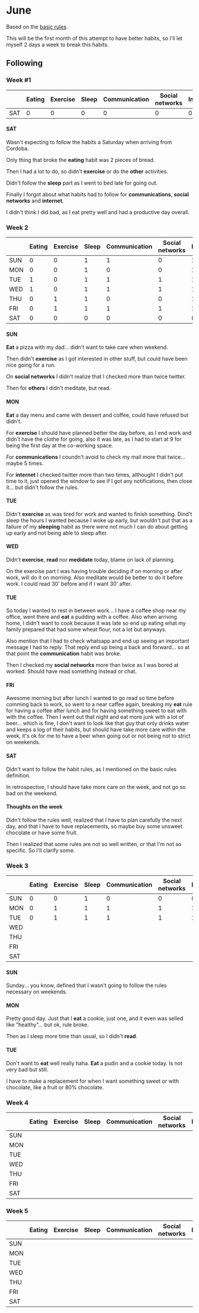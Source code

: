 # June

Based on the [basic rules](/me/habits/rules#habits).

This will be the first month of this attempt to have better habits, so I'll let myself 2 days a week to break this habits.

## Following

### Week #1

|     | Eating | Exercise | Sleep | Communication | Social networks | Internet | Other |
| --- | ------ | -------- | ----- | ------------- | --------------- | -------- | ----- |
| SAT | 0      |   0      |   0   |  0            | 0               | 0        | 0     |

#### SAT

Wasn't expecting to follow the habits a Saturday when arriving from Cordoba.

Only thing that broke the **eating** habit was 2 pieces of bread.

Then I had a lot to do, so didn't **exercise** or do the **other** activities.

Didn't follow the **sleep** part as I went to bed late for going out.

Finally I forgot about what habits had to follow for **communications**, **social networks** and **internet**.

I didn't think I did bad, as I eat pretty well and had a productive day overall.

### Week 2

|     | Eating | Exercise | Sleep | Communication | Social networks | Internet | Other |
| --- | ------ | -------- | ----- | ------------- | --------------- | -------- | ----- |
| SUN | 0      | 0        | 1     | 1             | 0               | 1        | 0     |
| MON | 0      | 0        | 1     | 0             | 0               | 1        | 1     |
| TUE | 1      | 0        | 1     | 1             | 1               | 1        | 1     |
| WED | 1      | 0        | 1     | 1             | 1               | 1        | 0     |
| THU | 0      | 1        | 1     | 0             | 0               | 1        | 1     |
| FRI | 0      | 1        | 1     | 1             | 1               | 1        | 1     |
| SAT | 0      | 0        | 0     | 0             | 0               | 0        | 0     |

#### SUN

**Eat** a pizza with my dad... didn't want to take care when weekend.

Then didn't **exercise** as I got interested in other stuff, but could have been nice going for a run.

On **social networks** I didn't realize that I checked more than twice twitter.

Then for **others** I didn't meditate, but read.

#### MON

**Eat** a day menu and came with dessert and coffee, could have refused but didn't.

For **exercise** I should have planned better the day before, as I end work and didn't have the clothe for going, also it was late, as I had to start at 9 for being the first day at the co-working space.

For **communications** I coundn't avoid to check my mail more that twice... maybe 5 times.

For **internet** I checked twitter more than two times, althought I didn't put time to it, just opened the window to see if I got any notifications, then close it... but didn't follow the rules.

#### TUE

Didn't **exercise** as was tired for work and wanted to finish something. Dind't sleep the hours I wanted because I woke up early, but wouldn't put that as a failure of my **sleeping** habit as there were not much I can do about getting up early and not being able to sleep after.

#### WED

Didn't **exercise**, **read** nor **medidate** today, blame on lack of planning.

On the exercise part I was having trouble deciding if on morning or after work, will do it on morning. Also meditate would be better to do it before work. I could read 30' before and if I want 30' after.

#### TUE

So today I wanted to rest in between work... I have a coffee shop near my office, went there and **eat** a pudding with a coffee. Also when arriving home, I didn't want to cook because it was late so end up eating what my family prepared that had some wheat flour, not a lot but anyways.

Also mention that I had to check whatsapp and end up seeing an important message I had to reply. That reply end up being a back and forward... so at that point the **communication** habit was broke.

Then I checked my **social networks** more than twice as I was bored at worked. Should have read something instead or chat.

#### FRI

Awesome morning but after lunch I wanted to go read so time before comming back to work, so went to a near caffee again, breaking my **eat** rule for having a coffee after lunch and for having something sweet to eat with with the coffee. Then I went out that night and eat more junk with a lot of beer... which is fine, I don't want to look like that guy that only drinks water and keeps a log of their habits, but should have take more care within the week, it's ok for me to have a beer when going out or not being not to strict on weekends.

#### SAT

Didn't want to follow the habit rules, as I mentioned on the basic rules definition.

In retrospective, I should have take more care on the week, and not go so bad on the weekend.

#### Thoughts on the week

Didn't follow the rules well, realized that I have to plan carefully the next day, and that I have to have replacements, so maybe buy some unsweet chocolate or have some fruit.

Then I realized that some rules are not so well written, or that I'm not so specific. So I'll clarify some.

### Week 3

|     | Eating | Exercise | Sleep | Communication | Social networks | Internet | Other |
| --- | ------ | -------- | ----- | ------------- | --------------- | -------- | ----- |
| SUN | 0      | 0        | 1     | 0             | 0               | 0        | 0     |
| MON | 0      | 1        | 1     | 1             | 1               | 1        | 0     |
| TUE | 0      | 1        | 1     | 1             | 1               | 1        | 1     |
| WED |        |          |       |               |                 |          |       |
| THU |        |          |       |               |                 |          |       |
| FRI |        |          |       |               |                 |          |       |
| SAT |        |          |       |               |                 |          |       |

#### SUN

Sunday... you know, defined that I wasn't going to follow the rules necessary on weekends.

#### MON

Pretty good day. Just that I **eat** a cookie, just one, and it even was selled like "healthy"... but ok, rule broke.

Then as I sleep more time than usual, so I didn't **read**.

#### TUE

Don't want to **eat** well really haha. **Eat** a pudin and a cookie today. Is not very bad but still.

I have to make a replacement for when I want something sweet or with chocolate, like a fruit or 80% chocolate.

### Week 4

|     | Eating | Exercise | Sleep | Communication | Social networks | Internet | Other |
| --- | ------ | -------- | ----- | ------------- | --------------- | -------- | ----- |
| SUN |        |          |       |               |                 |          |       |
| MON |        |          |       |               |                 |          |       |
| TUE |        |          |       |               |                 |          |       |
| WED |        |          |       |               |                 |          |       |
| THU |        |          |       |               |                 |          |       |
| FRI |        |          |       |               |                 |          |       |
| SAT |        |          |       |               |                 |          |       |

### Week 5

|     | Eating | Exercise | Sleep | Communication | Social networks | Internet | Other |
| --- | ------ | -------- | ----- | ------------- | --------------- | -------- | ----- |
| SUN |        |          |       |               |                 |          |       |
| MON |        |          |       |               |                 |          |       |
| TUE |        |          |       |               |                 |          |       |
| WED |        |          |       |               |                 |          |       |
| THU |        |          |       |               |                 |          |       |
| FRI |        |          |       |               |                 |          |       |
| SAT |        |          |       |               |                 |          |       |
